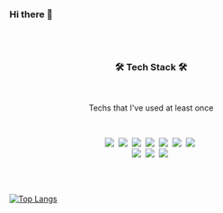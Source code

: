 ### Hi there 👋

<!--
**choisuill/choisuill** is a ✨ _special_ ✨ repository because its `README.md` (this file) appears on your GitHub profile.

Here are some ideas to get you started:

- 🔭 I’m currently working on ...
- 🌱 I’m currently learning ...
- 👯 I’m looking to collaborate on ...
- 🤔 I’m looking for help with ...
- 💬 Ask me about ...
- 📫 How to reach me: ...
- 😄 Pronouns: ...
- ⚡ Fun fact: ...
-->


<!-- ![choisuill's github stats](https://github-readme-stats.vercel.app/api?username=choisuill&show_icons=true&theme=dark&count_private=false) -->




</br>
</br>
<h3 align="center">🛠 Tech Stack 🛠</h3>
</br>
<p align="center"> Techs that I've used at least once </p>
</br>
<p align="center">
  <img src="https://img.shields.io/badge/Python-3766AB?style=flat-square&logo=Python&logoColor=white"/></a>&nbsp;
  <img src="https://img.shields.io/badge/Html-e34f26?style=flat-square&logo=Html&logoColor=white"/></a>&nbsp;
  <img src="https://img.shields.io/badge/Css-1572B6?style=flat-square&logo=Css3&logoColor=white"/></a>&nbsp;
  <img src="https://img.shields.io/badge/JavaScript-F7DF1E?style=flat-square&logo=JavaScript&logoColor=white"/></a>&nbsp;
  <img src="https://img.shields.io/badge/Jquery-0769ad?style=flat-square&logo=Jquery&logoColor=white"/></a>&nbsp;
  <img src="https://img.shields.io/badge/Vue-4fc08d?style=flat-square&logo=Vue.js&logoColor=white"/></a>&nbsp;
  <img src="https://img.shields.io/badge/React-61dafb?style=flat-square&logo=React&logoColor=white"/></a>&nbsp;
  </br>
  <img src="https://img.shields.io/badge/WordPress-21759b?style=flat-square&logo=wordpress&logoColor=white"/></a>&nbsp;
  <img src="https://img.shields.io/badge/Python-3766AB?style=flat-square&logo=Python&logoColor=white"/></a>&nbsp;
  <img src="https://img.shields.io/badge/Django-092e20?style=flat-square&logo=django&logoColor=white"/></a>&nbsp;
</p>
</br>
</br>


[![Top Langs](https://github-readme-stats.vercel.app/api/top-langs/?username=choisuill)](https://github.com/anuraghazra/github-readme-stats)
